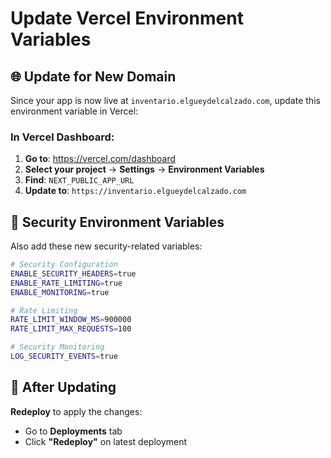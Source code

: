 # Update Vercel Environment Variables

## 🌐 Update for New Domain

Since your app is now live at `inventario.elgueydelcalzado.com`, update this environment variable in Vercel:

### **In Vercel Dashboard:**
1. **Go to**: https://vercel.com/dashboard
2. **Select your project** → **Settings** → **Environment Variables**
3. **Find**: `NEXT_PUBLIC_APP_URL`
4. **Update to**: `https://inventario.elgueydelcalzado.com`

## 🔐 Security Environment Variables

Also add these new security-related variables:

```bash
# Security Configuration
ENABLE_SECURITY_HEADERS=true
ENABLE_RATE_LIMITING=true
ENABLE_MONITORING=true

# Rate Limiting
RATE_LIMIT_WINDOW_MS=900000
RATE_LIMIT_MAX_REQUESTS=100

# Security Monitoring
LOG_SECURITY_EVENTS=true
```

## 🚀 After Updating

**Redeploy** to apply the changes:
- Go to **Deployments** tab
- Click **"Redeploy"** on latest deployment